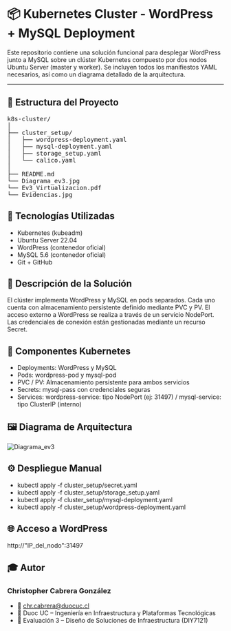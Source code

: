 # 📦 Kubernetes Cluster - WordPress + MySQL Deployment

Este repositorio contiene una solución funcional para desplegar WordPress junto a MySQL sobre un clúster Kubernetes compuesto por dos nodos Ubuntu Server (master y worker). Se incluyen todos los manifiestos YAML necesarios, así como un diagrama detallado de la arquitectura.

---

## 📁 Estructura del Proyecto
<pre>
k8s-cluster/
│
├── cluster_setup/
│   ├── wordpress-deployment.yaml
│   ├── mysql-deployment.yaml
│   ├── storage_setup.yaml
│   └── calico.yaml
│
├── README.md
└── Diagrama_ev3.jpg
└── Ev3_Virtualizacion.pdf
└── Evidencias.jpg
</pre>

## 🚀 Tecnologías Utilizadas
- Kubernetes (kubeadm)
- Ubuntu Server 22.04
- WordPress (contenedor oficial)
- MySQL 5.6 (contenedor oficial)
- Git + GitHub

## 📌 Descripción de la Solución
El clúster implementa WordPress y MySQL en pods separados. Cada uno cuenta con almacenamiento persistente definido mediante PVC y PV. El acceso externo a WordPress se realiza a través de un servicio NodePort. Las credenciales de conexión están gestionadas mediante un recurso Secret.

## 🧩 Componentes Kubernetes
- Deployments: WordPress y MySQL
- Pods: wordpress-pod y mysql-pod
- PVC / PV: Almacenamiento persistente para ambos servicios
- Secrets: mysql-pass con credenciales seguras
- Services: wordpress-service: tipo NodePort (ej: 31497) / mysql-service: tipo ClusterIP (interno)

## 🖼️ Diagrama de Arquitectura
![Diagrama_ev3](https://github.com/user-attachments/assets/38a08645-b877-481c-bdc5-304aaabfc278)

## ⚙️ Despliegue Manual
- kubectl apply -f cluster_setup/secret.yaml
- kubectl apply -f cluster_setup/storage_setup.yaml
- kubectl apply -f cluster_setup/mysql-deployment.yaml
- kubectl apply -f cluster_setup/wordpress-deployment.yaml

## 🌐 Acceso a WordPress
http://"IP_del_nodo":31497

## 🎓 Autor
### Christopher Cabrera González
- 📧 chr.cabrera@duocuc.cl
- 📘 Duoc UC – Ingeniería en Infraestructura y Plataformas Tecnológicas
- 🧪 Evaluación 3 – Diseño de Soluciones de Infraestructura (DIY7121)
